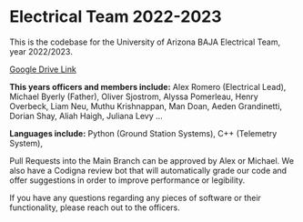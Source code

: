 # Electrical Team 2022-2023
This is the codebase for the University of Arizona BAJA Electrical Team, year 2022/2023.

[Google Drive Link](https://drive.google.com/drive/folders/1pqr16L63S9_5N_NZjZeFR-gvrg_NTns5?usp=sharing)

**This years officers and members include:**
Alex Romero (Electrical Lead),
Michael Byerly (Father),
Oliver Sjostrom,
Alyssa Pomerleau,
Henry Overbeck,
Liam Neu,
Muthu Krishnappan,
Man Doan,
Aeden Grandinetti,
Dorian Shay,
Aliah Haigh,
Juliana Levy
...

**Languages include:**
Python (Ground Station Systems),
C++ (Telemetry System),


Pull Requests into the Main Branch can be approved by Alex or Michael.
We also have a Codigna review bot that will automatically grade our code and offer suggestions in order to improve performance or legibility.

If you have any questions regarding any pieces of software or their functionality, please reach out to the officers.
